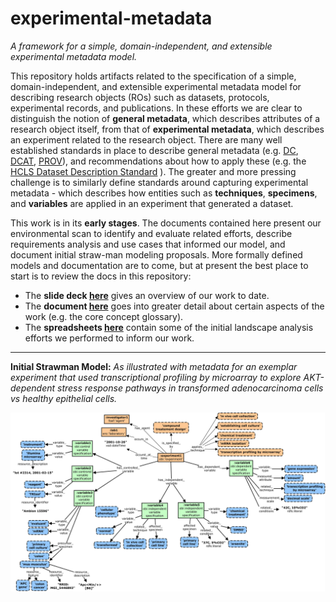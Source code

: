 # experimental-metadata
*A framework for a simple, domain-independent, and extensible experimental metadata model.*

This repository holds artifacts related to the specification of a simple, domain-independent, and extensible experimental metadata model for describing research objects (ROs) such as datasets, protocols, experimental records, and publications. In these efforts we are clear to distinguish the notion of **general metadata**, which describes attributes of a research object itself, from that of **experimental metadata**, which describes an experiment related to the research object. There are many well established standards in place to describe general metadata (e.g. [DC](http://dublincore.org/), [DCAT](http://www.w3.org/TR/vocab-dcat/), [PROV](http://www.w3.org/TR/prov-o/)), and recommendations about how to apply these (e.g. the [HCLS Dataset Description Standard](http://www.w3.org/2001/sw/hcls/notes/hcls-dataset/) ). The greater and more pressing challenge is to similarly define standards around capturing experimental metadata - which describes how entities such as **techniques**, **specimens**, and **variables** are applied in an experiment that generated a dataset.


This work is in its **early stages**. The documents contained here present our environmental scan to identify and evaluate related efforts, describe requirements analysis and use cases that informed our model, and document initial straw-man modeling proposals. More formally defined models and documentation are to come, but at present the best place to start is to review the docs in this repository:

* The **slide deck [here](https://github.com/OHSU-Ontology-Development-Group/experimental-metadata/blob/master/docs/6-18-15%20Experimental%20Metadata%20Concepts%20and%20Models.pptx?raw=true)** gives an overview of our work to date.
* The **document [here](https://github.com/OHSU-Ontology-Development-Group/experimental-metadata/blob/master/docs/CoreConceptsforExperimentalMetadataModel_v1.docx?raw=true)** goes into greater detail about certain aspects of the work (e.g. the core concept glossary). 
* The **spreadsheets [here](https://github.com/OHSU-Ontology-Development-Group/experimental-metadata/blob/master/docs/Landscape%20Analysis.xlsx?raw=true)** contain some of the initial landscape analysis efforts we performed to inform our work.

-------------------------

**Initial Strawman Model:** *As illustrated with metadata for an exemplar experiment that used transcriptional profiling by microarray to explore AKT-dependent stress response pathways in transformed  adenocarcinoma cells vs healthy epithelial cells.*

<img src="docs/EMM-example.jpg"/> 
